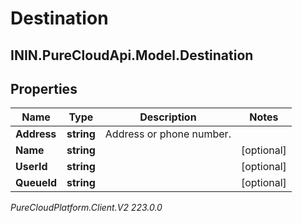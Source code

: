 # Destination

## ININ.PureCloudApi.Model.Destination

## Properties

|Name | Type | Description | Notes|
|------------ | ------------- | ------------- | -------------|
| **Address** | **string** | Address or phone number. | |
| **Name** | **string** |  | [optional] |
| **UserId** | **string** |  | [optional] |
| **QueueId** | **string** |  | [optional] |



_PureCloudPlatform.Client.V2 223.0.0_
